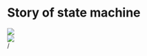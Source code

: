 # Story of state machine

<!-- > If we agree on starting state and history of transactions, we MUST agree on the final state. -->

  <div>
    <img border="rounded" src="/state-2.png">
  </div>

  <div>
    <img border="rounded" src="/state-3.png">
  </div>
  <div class="absolute right-5px bottom-5px">
<SlideCurrentNo /> / <SlidesTotal />
</div>